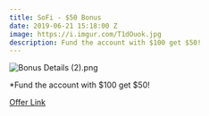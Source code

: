 ```yaml
---
title: SoFi - $50 Bonus
date: 2019-06-21 15:18:00 Z
image: https://i.imgur.com/T1dOuok.jpg
description: Fund the account with $100 get $50!
---
```


![Bonus Details (2).png](/uploads/Bonus%20Details%20(2).png)

\*Fund the account with $100 get $50!

[Offer Link](https://www.sofi.com/share/money/2501161/)